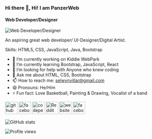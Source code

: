### Hi there 👋, Hi! I am PanzerWeb
#### Web Developer/Designer
![Web Developer/Designer](https://img.freepik.com/premium-vector/web-development-coding-programming-futuristic-banner-computer-code-laptop_3482-5582.jpg)

An aspiring great web developer/ UI-Designer/Digital Artist. 

Skills: HTML5, CSS, JavaScript, Java, Bootstrap

- 🔭 I’m currently working on Kiddie WebPark 
- 🌱 I’m currently learning Bootstrap, JavaScript, React 
- 🤔 I’m looking for help with Anyone who knew coding 
- 💬 Ask me about HTML, CSS, Bootstrap 
- 📫 How to reach me: selwynvillar@gmail.com 
- 😄 Pronouns: He/Him 
- ⚡ Fun fact: Love Basketball, Painting & Drawing, Vocalist of a band 


[<img src='https://cdn.jsdelivr.net/npm/simple-icons@3.0.1/icons/github.svg' alt='github' height='40'>](https://github.com/panzerweb)  [<img src='https://cdn.jsdelivr.net/npm/simple-icons@3.0.1/icons/facebook.svg' alt='facebook' height='40'>](https://www.facebook.com/@Helcurt.12345)  [<img src='https://cdn.jsdelivr.net/npm/simple-icons@3.0.1/icons/codepen.svg' alt='codepen' height='40'>](https://codepen.io/@skiecode)  [<img src='https://cdn.jsdelivr.net/npm/simple-icons@3.0.1/icons/reddit.svg' alt='Reddit' height='40'>](https://www.reddit.com/user/SCGamesik04)  [<img src='https://cdn.jsdelivr.net/npm/simple-icons@3.0.1/icons/icloud.svg' alt='website' height='40'>](https://selwynvillar.wixsite.com/aurumdawnesports)  [<img src='https://cdn.jsdelivr.net/npm/simple-icons@3.0.1/icons/facebook.svg' alt='facebook' height='40'>](https://www.facebook.com/Helcurt.12345)  

![GitHub stats](https://github-readme-stats.vercel.app/api?username=panzerweb&show_icons=true)  

![Profile views](https://gpvc.arturio.dev/panzerweb)  
